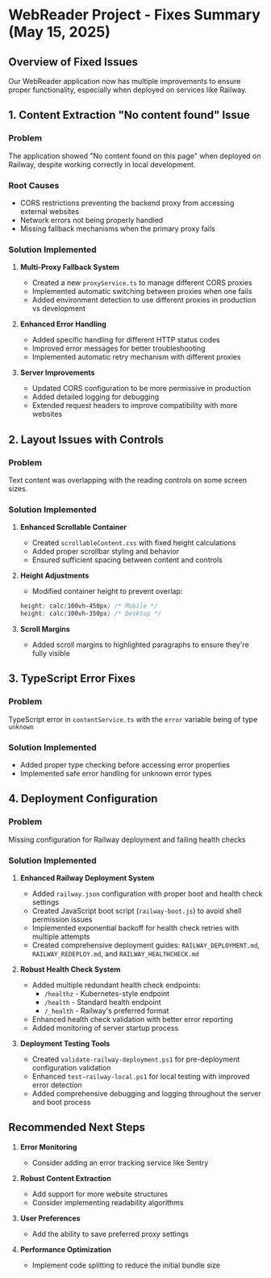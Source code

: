 # WebReader Project - Fixes Summary (May 15, 2025)

## Overview of Fixed Issues

Our WebReader application now has multiple improvements to ensure proper functionality, especially when deployed on services like Railway.

## 1. Content Extraction "No content found" Issue

### Problem
The application showed "No content found on this page" when deployed on Railway, despite working correctly in local development.

### Root Causes
- CORS restrictions preventing the backend proxy from accessing external websites
- Network errors not being properly handled
- Missing fallback mechanisms when the primary proxy fails

### Solution Implemented
1. **Multi-Proxy Fallback System**
   - Created a new `proxyService.ts` to manage different CORS proxies
   - Implemented automatic switching between proxies when one fails
   - Added environment detection to use different proxies in production vs development

2. **Enhanced Error Handling**
   - Added specific handling for different HTTP status codes
   - Improved error messages for better troubleshooting
   - Implemented automatic retry mechanism with different proxies

3. **Server Improvements**
   - Updated CORS configuration to be more permissive in production
   - Added detailed logging for debugging
   - Extended request headers to improve compatibility with more websites

## 2. Layout Issues with Controls

### Problem
Text content was overlapping with the reading controls on some screen sizes.

### Solution Implemented
1. **Enhanced Scrollable Container**
   - Created `scrollableContent.css` with fixed height calculations
   - Added proper scrollbar styling and behavior
   - Ensured sufficient spacing between content and controls

2. **Height Adjustments**
   - Modified container height to prevent overlap:
   ```css
   height: calc(100vh-450px) /* Mobile */
   height: calc(100vh-350px) /* Desktop */
   ```

3. **Scroll Margins**
   - Added scroll margins to highlighted paragraphs to ensure they're fully visible

## 3. TypeScript Error Fixes

### Problem
TypeScript error in `contentService.ts` with the `error` variable being of type `unknown`

### Solution Implemented
- Added proper type checking before accessing error properties
- Implemented safe error handling for unknown error types

## 4. Deployment Configuration

### Problem
Missing configuration for Railway deployment and failing health checks

### Solution Implemented
1. **Enhanced Railway Deployment System**
   - Added `railway.json` configuration with proper boot and health check settings
   - Created JavaScript boot script (`railway-boot.js`) to avoid shell permission issues
   - Implemented exponential backoff for health check retries with multiple attempts
   - Created comprehensive deployment guides: `RAILWAY_DEPLOYMENT.md`, `RAILWAY_REDEPLOY.md`, and `RAILWAY_HEALTHCHECK.md`

2. **Robust Health Check System**
   - Added multiple redundant health check endpoints:
     - `/healthz` - Kubernetes-style endpoint
     - `/health` - Standard health endpoint
     - `/_health` - Railway's preferred format
   - Enhanced health check validation with better error reporting
   - Added monitoring of server startup process

3. **Deployment Testing Tools**
   - Created `validate-railway-deployment.ps1` for pre-deployment configuration validation
   - Enhanced `test-railway-local.ps1` for local testing with improved error detection
   - Added comprehensive debugging and logging throughout the server and boot process

## Recommended Next Steps

1. **Error Monitoring**
   - Consider adding an error tracking service like Sentry

2. **Robust Content Extraction**
   - Add support for more website structures
   - Consider implementing readability algorithms

3. **User Preferences**
   - Add the ability to save preferred proxy settings

4. **Performance Optimization**
   - Implement code splitting to reduce the initial bundle size
